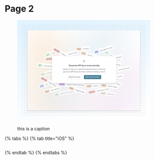 # Page 2

<figure><img src=".gitbook/assets/02_04_25_add_api_spec.svg" alt="hello world!"><figcaption><p>this is a caption</p></figcaption></figure>

{% tabs %}
{% tab title="iOS" %}
```swift
```
{% endtab %}
{% endtabs %}
